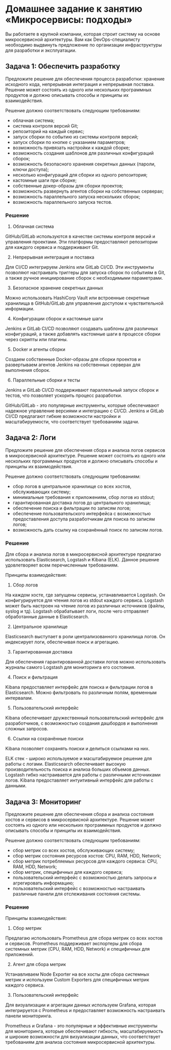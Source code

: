 # Домашнее задание к занятию «Микросервисы: подходы»

Вы работаете в крупной компании, которая строит систему на основе микросервисной архитектуры. Вам как DevOps-специалисту необходимо выдвинуть предложение по организации инфраструктуры для разработки и эксплуатации.

## Задача 1: Обеспечить разработку

Предложите решение для обеспечения процесса разработки: хранение исходного кода, непрерывная интеграция и непрерывная поставка. 
Решение может состоять из одного или нескольких программных продуктов и должно описывать способы и принципы их взаимодействия.

Решение должно соответствовать следующим требованиям:
- облачная система;
- система контроля версий Git;
- репозиторий на каждый сервис;
- запуск сборки по событию из системы контроля версий;
- запуск сборки по кнопке с указанием параметров;
- возможность привязать настройки к каждой сборке;
- возможность создания шаблонов для различных конфигураций сборок;
- возможность безопасного хранения секретных данных (пароли, ключи доступа);
- несколько конфигураций для сборки из одного репозитория;
- кастомные шаги при сборке;
- собственные докер-образы для сборки проектов;
- возможность развернуть агентов сборки на собственных серверах;
- возможность параллельного запуска нескольких сборок;
- возможность параллельного запуска тестов.

### Решение

1. Облачная система

GitHub/GitLab используются в качестве системы контроля версий и управления проектами. Эти платформы предоставляют репозитории для каждого сервиса и поддерживают Git.

2. Непрерывная интеграция и поставка

Для CI/CD интегрируем Jenkins или GitLab CI/CD. Эти инструменты позволяют настраивать триггеры для запуска сборок по событиям в Git, а также ручное инициирование сборок с необходимыми параметрами.

3. Безопасное хранение секретных данных

Можно использовать HashiCorp Vault или встроенные секретные хранилища в GitHub/GitLab для управления доступом к чувствительной информации.

4. Конфигурации сборок и кастомные шаги

Jenkins и GitLab CI/CD позволяют создавать шаблоны для различных конфигураций, а также добавлять кастомные шаги в процессе сборки через скрипты или плагины.

5. Docker и агенты сборки

Создаем собственные Docker-образы для сборки проектов и развертываем агентов Jenkins на собственных серверах для выполнения сборок.

6. Параллельные сборки и тесты

Jenkins и GitLab CI/CD поддерживают параллельный запуск сборок и тестов, что позволяет ускорить процесс разработки.

GitHub/GitLab - это популярные инструменты, которые обеспечивают надежное управление версиями и интеграцию с CI/CD. Jenkins и GitLab CI/CD предлагают гибкие возможности настройки и масштабируемости, что соответствует требованиям задачи.

## Задача 2: Логи

Предложите решение для обеспечения сбора и анализа логов сервисов в микросервисной архитектуре. Решение может состоять из одного или нескольких программных продуктов и должно описывать способы и принципы их взаимодействия.

Решение должно соответствовать следующим требованиям:
- сбор логов в центральное хранилище со всех хостов, обслуживающих систему;
- минимальные требования к приложениям, сбор логов из stdout;
- гарантированная доставка логов до центрального хранилища;
- обеспечение поиска и фильтрации по записям логов;
- обеспечение пользовательского интерфейса с возможностью предоставления доступа разработчикам для поиска по записям логов;
- возможность дать ссылку на сохранённый поиск по записям логов.

### Решение

Для сбора и анализа логов в микросервисной архитектуре предлагаю использовать Elasticsearch, Logstash и Kibana (ELK). Данное решение удовлетворяет всем перечисленным требованиям.

Принципы взаимодействия:

1. Сбор логов

На каждом хосте, где запущены сервисы, устанавливается Logstash. Он конфигурируется для чтения логов из stdout каждого сервиса. Logstash может быть настроен на чтение логов из различных источников (файлы, syslog и тд). Logstash обрабатывает логи, после чего отправляет обработанные данные в Elasticsearch.

2. Центральное хранилище

Elasticsearch выступает в роли централизованного хранилища логов. Он индексирует логи, обеспечивая поиск и агрегацию.

3. Гарантированная доставка

Для обеспечения гарантированной доставки логов можно использовать журналы самого Logstash для мониторинга его состояния.

4. Поиск и фильтрация

Kibana предоставляет интерфейс для поиска и фильтрации логов в Elasticsearch. Можно фильтровать по различным полям, временным интервалам.

5. Пользовательский интерфейс

Kibana обеспечивает дружественный пользовательский интерфейс для разработчиков, с возможностью создания дашбордов и выполнения сложных запросов.

6. Ссылки на сохранённые поиски

Kibana позволяет сохранять поиски и делиться ссылками на них.

ELK стек - широко используемое и масштабируемое решение для работы с логами. Elasticsearch обеспечивает высокую производительность поиска и анализа больших объемов данных. Logstash гибко настраивается для работы с различными источниками логов. Kibana предоставляет интуитивный интерфейс для работы с данными.

## Задача 3: Мониторинг

Предложите решение для обеспечения сбора и анализа состояния хостов и сервисов в микросервисной архитектуре. Решение может состоять из одного или нескольких программных продуктов и должно описывать способы и принципы их взаимодействия.

Решение должно соответствовать следующим требованиям:
- сбор метрик со всех хостов, обслуживающих систему;
- сбор метрик состояния ресурсов хостов: CPU, RAM, HDD, Network;
- сбор метрик потребляемых ресурсов для каждого сервиса: CPU, RAM, HDD, Network;
- сбор метрик, специфичных для каждого сервиса;
- пользовательский интерфейс с возможностью делать запросы и агрегировать информацию;
- пользовательский интерфейс с возможностью настраивать различные панели для отслеживания состояния системы.

### Решение 

Принципы взаимодействия:

1. Сбор метрик

Предлагаю использовать Prometheus для сбора метрик со всех хостов и сервисов. Prometheus поддерживает экспортеры для сбора системных метрик (CPU, RAM, HDD, Network) и специфичных для приложений.

2. Агент для сбора метрик

Устанавливаем Node Exporter на все хосты для сбора системных метрик и используем Custom Exporters для специфичных метрик каждого сервиса.

3. Пользовательский интерфейс

Для визуализации и агрегации данных используем Grafana, которая интегрируется с Prometheus и предоставляет возможность настраивать панели мониторинга.

Prometheus и Grafana - это популярные и эффективные инструменты для мониторинга, которые обеспечивают гибкость, масштабируемость и широкие возможности для визуализации данных, что соответствует требованиям для анализа состояния микросервисной архитектуры.
